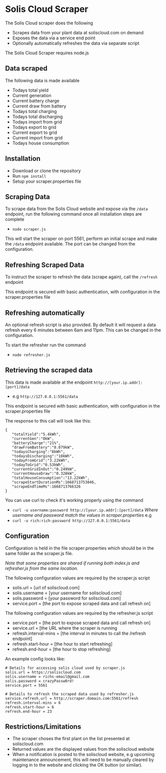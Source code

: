# Solis Cloud Scraper 

The Solis Cloud scraper does the following
* Scrapes data from your plant data at soliscloud.com on demand
* Exposes the data via a service end point
* Optionally automatically refreshes the data via separate script

The Solis Cloud Scraper requires node.js

## Data scraped
The following data is made available

* Todays total yield
* Current generation
* Current battery charge
* Current draw from battery
* Todays total charging
* Todays total discharging
* Todays import from grid
* Todays export to grid
* Current export to grid
* Current import from grid
* Todays house consumption

## Installation
* Download or clone the repository
* Run `npm install`
* Setup your scraper.properties file

## Scraping Data
To scrape data from the Solis Cloud website and expose via the `/data` endpoint, run the following command once all installation steps are complete
* `node scraper.js`

This will start the scraper on port 5561, perform an initial scrape and make the `/data` endpoint available.  The port can be changed from the configuration.

## Refreshing Scraped Data
To instruct the scraper to refresh the data (scrape again), call the `/refresh` endpoint

 This endpoint is secured with basic authentication, with configuration in the scraper.properties file

## Refreshing automatically
An optional refresh script is also provided.  By default it will request a data refresh every 6 minutes between 6am and 11pm.  This can be changed in the configuration.

To start the refresher run the command
* `node refresher.js`

## Retrieving the scraped data
This data is made available at the endpoint `http://[your.ip.addr]:[port]/data`
 * e.g `http://127.0.0.1:5561/data`

This endpoint is secured with basic authentication, with configuration in the scraper.properties file

The response to this call will look like this:
```
{
   "totalYield":"5.4kWh",
   "currentGen":"0kW",
   "batteryCharge":"21%",
   "drawFromBattery":"0.079kW",
   "todaysCharging":"8kWh",
   "todaysDischarging":"10kWh",
   "todayFromGrid":"3.22kWh",
   "todayToGrid":"0.53kWh",
   "currentGridInOut":"0.249kW",
   "currentHouseDraw":"0.328kW",
   "totalHouseConsumption":"13.22kWh",
   "scrapeStartDurationMs":1668713753046,
   "scrapeEndTimeMs":1668713766326
}
```

You can use curl to check it's working properly using the command

* `curl -u username:password http://[your.ip.addr]:[port]/data`
 *Where username and password match the values in scraper.properties*
 e.g
 * `curl -u rich:rich-password http://127.0.0.1:5561/data`
 
## Configuration
Configuration is held in the file scraper.properties which should be in the same folder as the scraper.js file.

*Note that some properties are shared if running both index.js and refresher.js from the same location.*

The following configuration values are required by the scraper.js script
* solis.url = [url of soliscloud.com]
* solis.username = [your username for soliscloud.com]
* solis.password = [your password for soliscloud.com]
* service.port = [the port to expose scraped data and call refresh on]

The following configuration values are required by the refresher.js script
* service.port = [the port to expose scraped data and call refresh on]
* service.url = [the URL where the scraper is running
* refresh.interval-mins = [the interval in minutes to call the /refresh endpoint]
* refresh.start-hour = [the hour to start refreshing]
* refresh.end-hour = [the hour to stop refreshing]

An example config looks like:

    # Details for accessing solis cloud used by scraper.js
    solis.url = https://soliscloud.com
    solis.username = richs-email@gmail.com
    solis.password = crazyPassw0rd!
    service.port = 5561
    
    # Details to refresh the scraped data used by refresher.js
    service.refresh.url = http://scraper.domain.com:5561/refresh
    refresh.interval-mins = 6
    refresh.start-hour = 6
    refresh.end-hour = 23

## Restrictions/Limitations
* The scraper choses the first plant on the list presented at soliscloud.com
* Returned values are the displayed values from the soliscloud website
* When a notification is posted to the soliscloud website, e.g upcoming maintenance announcement, this will need to be manually cleared by logging in to the website and clicking the OK button (or similar).
